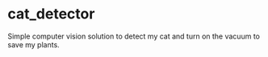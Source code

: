 # cat_detector
Simple computer vision solution to detect my cat and turn on the vacuum to save my plants.
